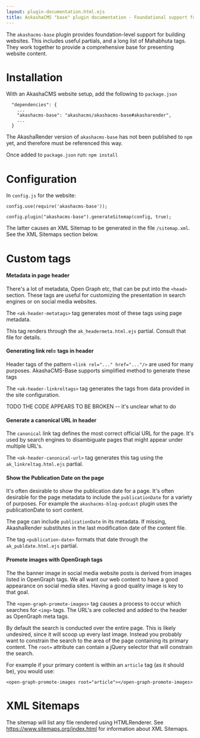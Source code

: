 ```yaml
---
layout: plugin-documentation.html.ejs
title: AskashaCMS "base" plugin documentation - Foundational support for website construction
---
```


The `akashacms-base` plugin provides foundation-level support for building websites.  This includes useful partials, and a long list of Mahabhuta tags.  They work together to provide a comprehensive base for presenting website content.  

# Installation

With an AkashaCMS website setup, add the following to `package.json`

```
  "dependencies": {
    ...
    "akashacms-base": "akashacms/akashacms-base#akasharender",
    ...
  }
```

The AkashaRender version of `akashacms-base` has not been published to `npm` yet, and therefore must be referenced this way.

Once added to `package.json` run: `npm install`

# Configuration

In `config.js` for the website:

```
config.use(require('akashacms-base'));

config.plugin("akashacms-base").generateSitemap(config, true);
```

The latter causes an XML Sitemap to be generated in the file `/sitemap.xml`. See the XML Sitemaps section below.

# Custom tags

#### Metadata in page header

There's a lot of metadata, Open Graph etc, that can be put into the `<head>` section.  These tags are useful for customizing the presentation in search engines or on social media websites.

The `<ak-header-metatags>` tag generates most of these tags using page metadata.

This tag renders through the `ak_headermeta.html.ejs` partial.  Consult that file for details.

#### Generating link rel= tags in header

Header tags of the pattern `<link rel="..." href="..."/>` are used for many purposes.  AkashaCMS-Base supports simplified method to generate these tags

The `<ak-header-linkreltags>` tag generates the tags from data provided in the site configuration.

TODO THE CODE APPEARS TO BE BROKEN -- it's unclear what to do

#### Generate a canonical URL in header

The `canonical` link tag defines the most correct official URL for the page.  It's used by search engines to disambiguate pages that might appear under multiple URL's.

The `<ak-header-canonical-url>` tag generates this tag using the `ak_linkreltag.html.ejs` partial.  

#### Show the Publication Date on the page

It's often desirable to show the publication date for a page.  It's often desirable for the page metadata to include the `publicationDate` for a variety of purposes.  For example the `akashacms-blog-podcast` plugin uses the publicationDate to sort content.

The page can include `publicationDate` in its metadata.  If missing, AkashaRender substitutes in the last modification date of the content file.

The tag `<publication-date>` formats that date through the `ak_publdate.html.ejs` partial.

#### Promote images with OpenGraph tags

The the banner image in social media website posts is derived from images listed in OpenGraph tags.  We all want our web content to have a good appearance on social media sites.  Having a good quality image is key to that goal.

The `<open-graph-promote-images>` tag causes a process to occur which searches for `<img>` tags.  The URL's are collected and added to the header as OpenGraph meta tags.

By default the search is conducted over the entire page.  This is likely undesired, since it will scoop up every last image.  Instead you probably want to constrain the search to the area of the page containing its primary content.  The `root=` attribute can contain a jQuery selector that will constrain the search.

For example if your primary content is within an `article` tag (as it should be), you would use:

```
<open-graph-promote-images root="article"></open-graph-promote-images>
```

# XML Sitemaps

The sitemap will list any file rendered using HTMLRenderer.  See https://www.sitemaps.org/index.html for information about XML Sitemaps.
